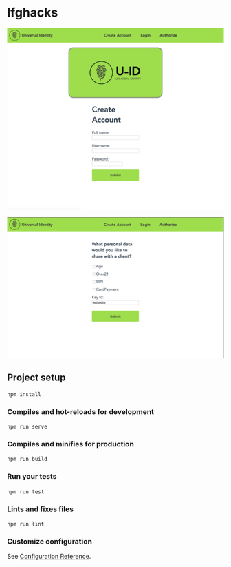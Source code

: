 # lfghacks

![1](https://raw.githubusercontent.com/nrs99/lfghacks-uid-web/master/screenshot1.png)

![2](https://raw.githubusercontent.com/nrs99/lfghacks-uid-web/master/screenshot2.png)


## Project setup
```
npm install
```

### Compiles and hot-reloads for development
```
npm run serve
```

### Compiles and minifies for production
```
npm run build
```

### Run your tests
```
npm run test
```

### Lints and fixes files
```
npm run lint
```

### Customize configuration
See [Configuration Reference](https://cli.vuejs.org/config/).
